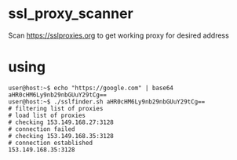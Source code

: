 # ssl_proxy_scanner
Scan https://sslproxies.org to get working proxy for desired address

# using

    user@host:~$ echo "https://google.com" | base64
    aHR0cHM6Ly9nb29nbGUuY29tCg==
    user@host:~$ ./sslfinder.sh aHR0cHM6Ly9nb29nbGUuY29tCg==
    # filtering list of proxies
    # load list of proxies
    # checking 153.149.168.27:3128
    # connection failed
    # checking 153.149.168.35:3128
    # connection established
    153.149.168.35:3128
